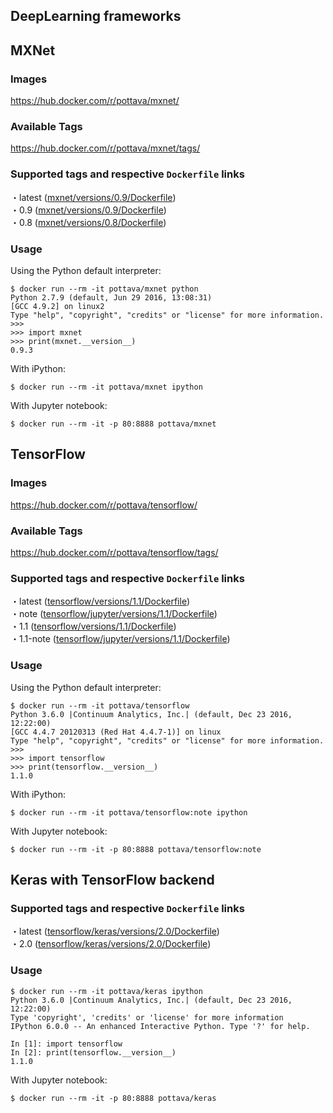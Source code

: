 DeepLearning frameworks
---

## MXNet

### Images

https://hub.docker.com/r/pottava/mxnet/

### Available Tags

https://hub.docker.com/r/pottava/mxnet/tags/

### Supported tags and respective `Dockerfile` links

・latest ([mxnet/versions/0.9/Dockerfile](https://github.com/pottava/docker-dl-framework/blob/master/mxnet/versions/0.9/Dockerfile))  
・0.9 ([mxnet/versions/0.9/Dockerfile](https://github.com/pottava/docker-dl-framework/blob/master/mxnet/versions/0.9/Dockerfile))  
・0.8 ([mxnet/versions/0.8/Dockerfile](https://github.com/pottava/docker-dl-framework/blob/master/mxnet/versions/0.8/Dockerfile))  

### Usage

Using the Python default interpreter:

```
$ docker run --rm -it pottava/mxnet python
Python 2.7.9 (default, Jun 29 2016, 13:08:31)
[GCC 4.9.2] on linux2
Type "help", "copyright", "credits" or "license" for more information.
>>>
>>> import mxnet
>>> print(mxnet.__version__)
0.9.3
```

With iPython:

```
$ docker run --rm -it pottava/mxnet ipython
```

With Jupyter notebook:

```
$ docker run --rm -it -p 80:8888 pottava/mxnet
```


## TensorFlow

### Images

https://hub.docker.com/r/pottava/tensorflow/

### Available Tags

https://hub.docker.com/r/pottava/tensorflow/tags/

### Supported tags and respective `Dockerfile` links

・latest ([tensorflow/versions/1.1/Dockerfile](https://github.com/pottava/docker-dl-framework/blob/master/tensorflow/versions/1.1/Dockerfile))  
・note ([tensorflow/jupyter/versions/1.1/Dockerfile](https://github.com/pottava/docker-dl-framework/blob/master/tensorflow/jupyter/versions/1.1/Dockerfile))  
・1.1 ([tensorflow/versions/1.1/Dockerfile](https://github.com/pottava/docker-dl-framework/blob/master/tensorflow/versions/1.1/Dockerfile))  
・1.1-note ([tensorflow/jupyter/versions/1.1/Dockerfile](https://github.com/pottava/docker-dl-framework/blob/master/tensorflow/jupyter/versions/1.1/Dockerfile))  

### Usage

Using the Python default interpreter:

```
$ docker run --rm -it pottava/tensorflow
Python 3.6.0 |Continuum Analytics, Inc.| (default, Dec 23 2016, 12:22:00)
[GCC 4.4.7 20120313 (Red Hat 4.4.7-1)] on linux
Type "help", "copyright", "credits" or "license" for more information.
>>>
>>> import tensorflow
>>> print(tensorflow.__version__)
1.1.0
```

With iPython:

```
$ docker run --rm -it pottava/tensorflow:note ipython
```

With Jupyter notebook:

```
$ docker run --rm -it -p 80:8888 pottava/tensorflow:note
```


## Keras with TensorFlow backend

### Supported tags and respective `Dockerfile` links

・latest ([tensorflow/keras/versions/2.0/Dockerfile](https://github.com/pottava/docker-dl-framework/blob/master/tensorflow/keras/versions/2.0/Dockerfile))  
・2.0 ([tensorflow/keras/versions/2.0/Dockerfile](https://github.com/pottava/docker-dl-framework/blob/master/tensorflow/keras/versions/2.0/Dockerfile))  

### Usage

```
$ docker run --rm -it pottava/keras ipython
Python 3.6.0 |Continuum Analytics, Inc.| (default, Dec 23 2016, 12:22:00)
Type 'copyright', 'credits' or 'license' for more information
IPython 6.0.0 -- An enhanced Interactive Python. Type '?' for help.

In [1]: import tensorflow
In [2]: print(tensorflow.__version__)
1.1.0
```

With Jupyter notebook:

```
$ docker run --rm -it -p 80:8888 pottava/keras
```
